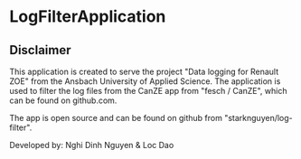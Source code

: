 # LogFilterApplication

## Disclaimer
This application is created to serve the project "Data logging for Renault ZOE" from the Ansbach University of Applied Science. 
The application is used to filter the log files from the CanZE app from "fesch / CanZE", which can be found on github.com.

The app is open source and can be found on github from "starknguyen/log-filter". 

Developed by: Nghi Dinh Nguyen & Loc Dao
